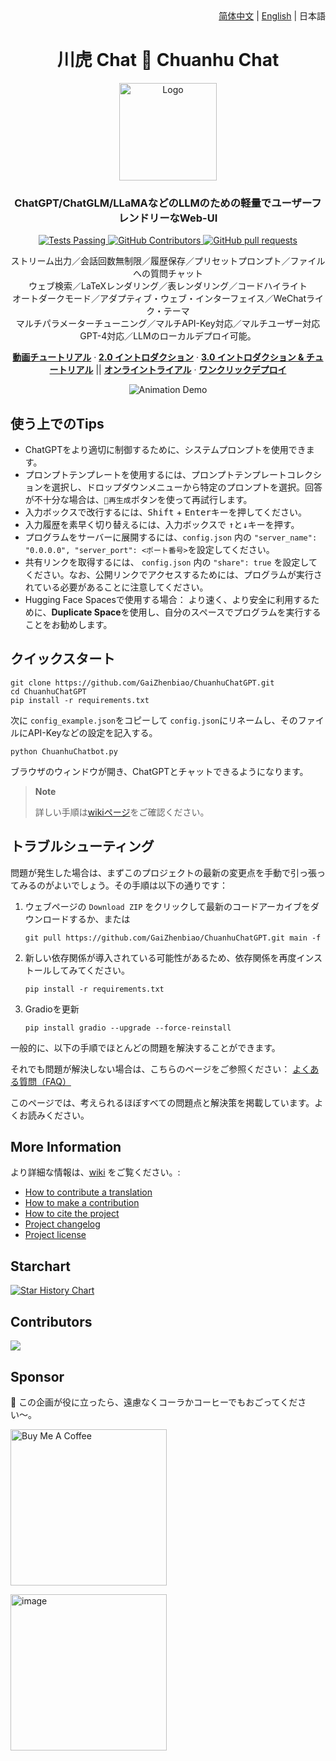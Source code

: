 <div align="right">
  <!-- Language: -->
  <a title="Chinese" href="../README.md">简体中文</a> | <a title="English" href="README_en.md">English</a> | 日本語
</div>

<h1 align="center">川虎 Chat 🐯 Chuanhu Chat</h1>
<div align="center">
  <a href="https://github.com/GaiZhenBiao/ChuanhuChatGPT">
    <img src="https://user-images.githubusercontent.com/70903329/227087087-93b37d64-7dc3-4738-a518-c1cf05591c8a.png" alt="Logo" height="156">
  </a>

<p align="center">
    <h3>ChatGPT/ChatGLM/LLaMAなどのLLMのための軽量でユーザーフレンドリーなWeb-UI</h3>
    <p align="center">
      <a href="https://github.com/GaiZhenbiao/ChuanhuChatGPT/blob/main/LICENSE">
        <img alt="Tests Passing" src="https://img.shields.io/github/license/GaiZhenbiao/ChuanhuChatGPT" />
      </a>
      <a href="https://gradio.app/">
        <img alt="GitHub Contributors" src="https://img.shields.io/badge/Base-Gradio-fb7d1a?style=flat" />
      </a>
      <a href="https://t.me/tkdifferent">
        <img alt="GitHub pull requests" src="https://img.shields.io/badge/Telegram-Group-blue.svg?logo=telegram" />
      </a>
      <p>
        ストリーム出力／会話回数無制限／履歴保存／プリセットプロンプト／ファイルへの質問チャット<br>
        ウェブ検索／LaTeXレンダリング／表レンダリング／コードハイライト<br>
        オートダークモード／アダプティブ・ウェブ・インターフェイス／WeChatライク・テーマ<br />
        マルチパラメーターチューニング／マルチAPI-Key対応／マルチユーザー対応<br>
        GPT-4対応／LLMのローカルデプロイ可能。
      </p>
      <a href="https://www.youtube.com/watch?v=MtxS4XZWbJE"><strong>動画チュートリアル</strong></a>
        ·
      <a href="https://www.youtube.com/watch?v=77nw7iimYDE"><strong>2.0 イントロダクション</strong></a>
        ·
      <a href="https://www.youtube.com/watch?v=x-O1jjBqgu4"><strong>3.0 イントロダクション & チュートリアル</strong></a>
	||
      <a href="https://huggingface.co/spaces/JohnSmith9982/ChuanhuChatGPT"><strong>オンライントライアル</strong></a>
      	·
      <a href="https://huggingface.co/login?next=%2Fspaces%2FJohnSmith9982%2FChuanhuChatGPT%3Fduplicate%3Dtrue"><strong>ワンクリックデプロイ</strong></a>
    </p>
    <p align="center">
      <img alt="Animation Demo" src="https://user-images.githubusercontent.com/51039745/226255695-6b17ff1f-ea8d-464f-b69b-a7b6b68fffe8.gif" />
    </p>
  </p>
</div>

## 使う上でのTips

- ChatGPTをより適切に制御するために、システムプロンプトを使用できます。
- プロンプトテンプレートを使用するには、プロンプトテンプレートコレクションを選択し、ドロップダウンメニューから特定のプロンプトを選択。回答が不十分な場合は、`🔄再生成`ボタンを使って再試行します。
- 入力ボックスで改行するには、<kbd>Shift</kbd> + <kbd>Enter</kbd>キーを押してください。
- 入力履歴を素早く切り替えるには、入力ボックスで <kbd>↑</kbd>と<kbd>↓</kbd>キーを押す。
- プログラムをサーバーに展開するには、`config.json` 内の `"server_name": "0.0.0.0", "server_port": <ポート番号>`を設定してください。
- 共有リンクを取得するには、 `config.json` 内の `"share": true` を設定してください。なお、公開リンクでアクセスするためには、プログラムが実行されている必要があることに注意してください。
- Hugging Face Spacesで使用する場合： より速く、より安全に利用するために、**Duplicate Space**を使用し、自分のスペースでプログラムを実行することをお勧めします。

## クイックスタート

```shell
git clone https://github.com/GaiZhenbiao/ChuanhuChatGPT.git
cd ChuanhuChatGPT
pip install -r requirements.txt
```

次に `config_example.json`をコピーして `config.json`にリネームし、そのファイルにAPI-Keyなどの設定を記入する。

```shell
python ChuanhuChatbot.py
```

ブラウザのウィンドウが開き、ChatGPTとチャットできるようになります。

> **Note**
>
> 詳しい手順は[wikiページ](https://github.com/GaiZhenbiao/ChuanhuChatGPT/wiki/使用教程)をご確認ください。

## トラブルシューティング

問題が発生した場合は、まずこのプロジェクトの最新の変更点を手動で引っ張ってみるのがよいでしょう。その手順は以下の通りです：

1. ウェブページの `Download ZIP` をクリックして最新のコードアーカイブをダウンロードするか、または
   ```shell
   git pull https://github.com/GaiZhenbiao/ChuanhuChatGPT.git main -f
   ```
2. 新しい依存関係が導入されている可能性があるため、依存関係を再度インストールしてみてください。
   ```
   pip install -r requirements.txt
   ```
3. Gradioを更新
   ```
   pip install gradio --upgrade --force-reinstall
   ```

一般的に、以下の手順でほとんどの問題を解決することができます。

それでも問題が解決しない場合は、こちらのページをご参照ください： [よくある質問（FAQ）](https://github.com/GaiZhenbiao/ChuanhuChatGPT/wiki/常见问题)

このページでは、考えられるほぼすべての問題点と解決策を掲載しています。よくお読みください。

## More Information

より詳細な情報は、[wiki](https://github.com/GaiZhenbiao/ChuanhuChatGPT/wiki) をご覧ください。:

- [How to contribute a translation](https://github.com/GaiZhenbiao/ChuanhuChatGPT/wiki/Localization)
- [How to make a contribution](https://github.com/GaiZhenbiao/ChuanhuChatGPT/wiki/贡献指南)
- [How to cite the project](https://github.com/GaiZhenbiao/ChuanhuChatGPT/wiki/使用许可#如何引用该项目)
- [Project changelog](https://github.com/GaiZhenbiao/ChuanhuChatGPT/wiki/更新日志)
- [Project license](https://github.com/GaiZhenbiao/ChuanhuChatGPT/wiki/使用许可)

## Starchart

[![Star History Chart](https://api.star-history.com/svg?repos=GaiZhenbiao/ChuanhuChatGPT&type=Date)](https://star-history.com/#GaiZhenbiao/ChuanhuChatGPT&Date)

## Contributors

<a href="https://github.com/GaiZhenbiao/ChuanhuChatGPT/graphs/contributors">
  <img src="https://contrib.rocks/image?repo=GaiZhenbiao/ChuanhuChatGPT" />
</a>

## Sponsor

🐯 この企画が役に立ったら、遠慮なくコーラかコーヒーでもおごってください〜。

<a href="https://www.buymeacoffee.com/ChuanhuChat" ><img src="https://img.buymeacoffee.com/button-api/?text=Buy me a coffee&emoji=&slug=ChuanhuChat&button_colour=219d53&font_colour=ffffff&font_family=Poppins&outline_colour=ffffff&coffee_colour=FFDD00" alt="Buy Me A Coffee" width="250"></a>

<img width="250" alt="image" src="https://user-images.githubusercontent.com/51039745/226920291-e8ec0b0a-400f-4c20-ac13-dafac0c3aeeb.JPG">
